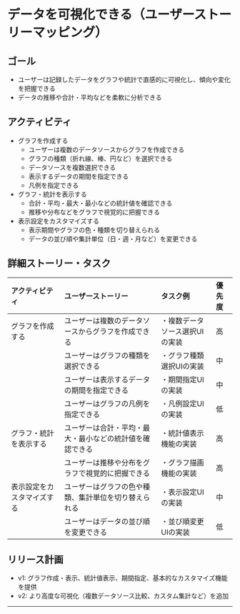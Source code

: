 # データを可視化できる（ユーザーストーリーマッピング）

## ゴール
- ユーザーは記録したデータをグラフや統計で直感的に可視化し、傾向や変化を把握できる
- データの推移や合計・平均などを柔軟に分析できる

## アクティビティ
- グラフを作成する
  - ユーザーは複数のデータソースからグラフを作成できる
  - グラフの種類（折れ線、棒、円など）を選択できる
  - データソースを複数選択できる
  - 表示するデータの期間を指定できる
  - 凡例を指定できる
- グラフ・統計を表示する
  - 合計・平均・最大・最小などの統計値を確認できる
  - 推移や分布などをグラフで視覚的に把握できる
- 表示設定をカスタマイズする
  - 表示期間やグラフの色・種類を切り替えられる
  - データの並び順や集計単位（日・週・月など）を変更できる

## 詳細ストーリー・タスク
| アクティビティ           | ユーザーストーリー                                             | タスク例                              | 優先度 |
|:------------------------|:--------------------------------------------------------------|:--------------------------------------|:------|
| グラフを作成する         | ユーザーは複数のデータソースからグラフを作成できる             | ・複数データソース選択UIの実装         | 高    |
|                         | ユーザーはグラフの種類を選択できる                             | ・グラフ種類選択UIの実装               | 中    |
|                         | ユーザーは表示するデータの期間を指定できる                     | ・期間指定UIの実装                     | 中    |
|                         | ユーザーはグラフの凡例を指定できる                             | ・凡例設定UIの実装                     | 低    |
| グラフ・統計を表示する   | ユーザーは合計・平均・最大・最小などの統計値を確認できる         | ・統計値表示機能の実装                 | 高    |
|                         | ユーザーは推移や分布をグラフで視覚的に把握できる               | ・グラフ描画機能の実装                 | 高    |
| 表示設定をカスタマイズする| ユーザーはグラフの色や種類、集計単位を切り替えられる           | ・表示設定UIの実装                     | 中    |
|                         | ユーザーはデータの並び順を変更できる                           | ・並び順変更UIの実装                   | 低    |

## リリース計画
- v1: グラフ作成・表示、統計値表示、期間指定、基本的なカスタマイズ機能を提供
- v2: より高度な可視化（複数データソース比較、カスタム集計など）を追加

---
